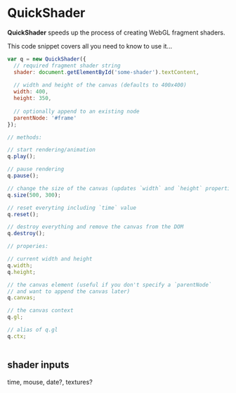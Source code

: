 # QuickShader

**QuickShader** speeds up the process of creating WebGL fragment shaders. 

This code snippet covers all you need to know to use it...
```js
var q = new QuickShader({
  // required fragment shader string
  shader: document.getElementById('some-shader').textContent,
  
  // width and height of the canvas (defaults to 400x400)
  width: 400, 
  height: 350,
  
  // optionally append to an existing node
  parentNode: '#frame'
});

// methods:

// start rendering/animation
q.play();

// pause rendering
q.pause();

// change the size of the canvas (updates `width` and `height` properties)
q.size(500, 300);

// reset everyting including `time` value
q.reset();

// destroy everything and remove the canvas from the DOM
q.destroy();

// properies:

// current width and height
q.width;
q.height;

// the canvas element (useful if you don't specify a `parentNode` 
// and want to append the canvas later)
q.canvas;

// the canvas context
q.gl;

// alias of q.gl
q.ctx;
    
```

## shader inputs
time, mouse, date?, textures?
